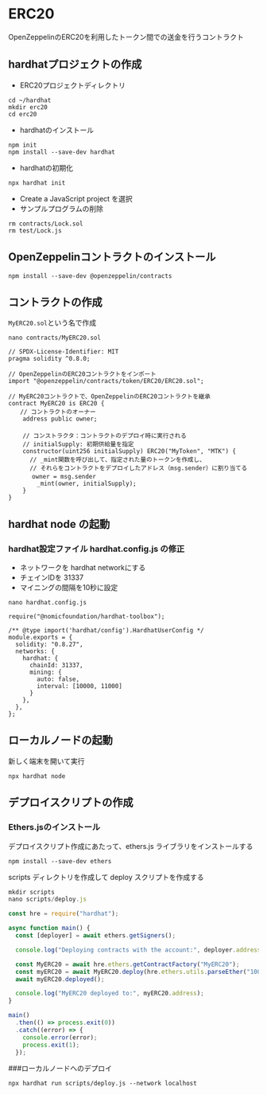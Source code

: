 # ERC20
OpenZeppelinのERC20を利用したトークン間での送金を行うコントラクト

## hardhatプロジェクトの作成
- ERC20プロジェクトディレクトリ
```
cd ~/hardhat
mkdir erc20
cd erc20
```

- hardhatのインストール
```
npm init
npm install --save-dev hardhat
```

- hardhatの初期化
```
npx hardhat init
```

- Create a JavaScript project を選択
- サンプルプログラムの削除
```
rm contracts/Lock.sol
rm test/Lock.js
```

## OpenZeppelinコントラクトのインストール
```
npm install --save-dev @openzeppelin/contracts
```

## コントラクトの作成
`MyERC20.sol`という名で作成

```
nano contracts/MyERC20.sol
```
```
// SPDX-License-Identifier: MIT
pragma solidity ^0.8.0;

// OpenZeppelinのERC20コントラクトをインポート
import "@openzeppelin/contracts/token/ERC20/ERC20.sol";

// MyERC20コントラクトで、OpenZeppelinのERC20コントラクトを継承
contract MyERC20 is ERC20 {
　　// コントラクトのオーナー
    address public owner;
　　
    // コンストラクタ：コントラクトのデプロイ時に実行される
    // initialSupply: 初期供給量を指定
    constructor(uint256 initialSupply) ERC20("MyToken", "MTK") {
      // _mint関数を呼び出して、指定された量のトークンを作成し、
      // それらをコントラクトをデプロイしたアドレス（msg.sender）に割り当てる
　　　　owner = msg.sender
        _mint(owner, initialSupply);
    }
}
```

## hardhat node の起動
### hardhat設定ファイル hardhat.config.js の修正
- ネットワークを hardhat networkにする
- チェインIDを 31337
- マイニングの間隔を10秒に設定

```
nano hardhat.config.js
```
```
require("@nomicfoundation/hardhat-toolbox");

/** @type import('hardhat/config').HardhatUserConfig */
module.exports = {
  solidity: "0.8.27",
  networks: {
    hardhat: {
      chainId: 31337,
      mining: {
        auto: false,
        interval: [10000, 11000]
      }
    },
  },
};
```
## ローカルノードの起動
新しく端末を開いて実行
```
npx hardhat node
```

## デプロイスクリプトの作成
### Ethers.jsのインストール
デプロイスクリプト作成にあたって、ethers.js ライブラリをインストールする
```
npm install --save-dev ethers
```

scripts ディレクトリを作成して deploy スクリプトを作成する

```javascript
mkdir scripts
nano scripts/deploy.js
```

```javascript
const hre = require("hardhat");

async function main() {
  const [deployer] = await ethers.getSigners();

  console.log("Deploying contracts with the account:", deployer.address);

  const MyERC20 = await hre.ethers.getContractFactory("MyERC20");
  const myERC20 = await MyERC20.deploy(hre.ethers.utils.parseEther("1000000"));
  await myERC20.deployed();

  console.log("MyERC20 deployed to:", myERC20.address);
}

main()
  .then(() => process.exit(0))
  .catch((error) => {
    console.error(error);
    process.exit(1);
  });
```

###ローカルノードへのデプロイ
```
npx hardhat run scripts/deploy.js --network localhost
```
